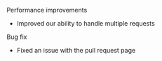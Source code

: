 Performance improvements

* Improved our ability to handle multiple requests

Bug fix

* Fixed an issue with the pull request page